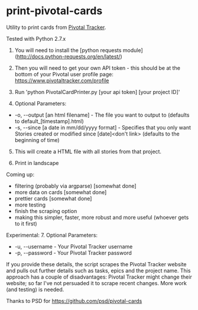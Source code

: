 print-pivotal-cards
===================

Utility to print cards from [Pivotal Tracker](http://www.pivotaltracker.com). 

Tested with Python 2.7.x

1. You will need to install the [python requests module] (http://docs.python-requests.org/en/latest/)

2. Then you will need to get your own API token - this should be at the bottom of your Pivotal user profile page:
https://www.pivotaltracker.com/profile

3. Run 'python PivotalCardPrinter.py [your api token] [your project ID]' 

4. Optional Parameters:
  *  -o, --output [an html filename] - The file you want to output to (defaults to default_[timestamp].html)
  *  -s, --since [a date in mm/dd/yyyy format] - Specifies that you only want Stories created or modified since [date]<don't link> (defaults to the beginning of time)

5. This will create a HTML file with all stories from that project. 

6. Print in landscape

Coming up:
- filtering (probably via argparse) [somewhat done]
- more data on cards [somewhat done]
- prettier cards [somewhat done]
- more testing
- finish the scraping option
- making this simpler, faster, more robust and more useful (whoever gets to it first) 

Experimental:
7. Optional Parameters:
  *  -u, --username - Your Pivotal Tracker username
  *  -p, --password - Your Pivotal Tracker password
  
If you provide these details, the script scrapes the Pivotal Tracker website and pulls out further details such as tasks, epics and the project name.  This approach has a couple of disadvantages: Pivotal Tracker might change their website; so far I've not persuaded it to scrape recent changes.  More work (and testing) is needed.

Thanks to PSD for https://github.com/psd/pivotal-cards

